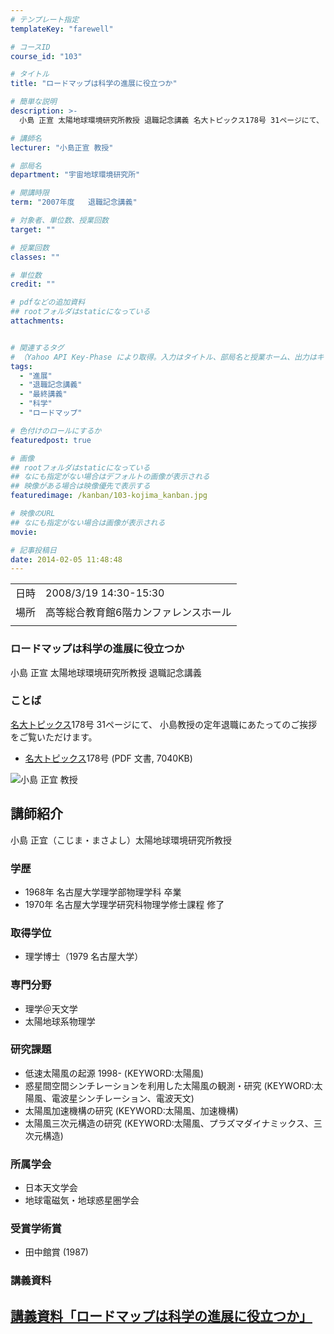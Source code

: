 ```yaml
---
# テンプレート指定
templateKey: "farewell"

# コースID
course_id: "103"

# タイトル
title: "ロードマップは科学の進展に役立つか"

# 簡単な説明
description: >-
  小島 正宣 太陽地球環境研究所教授 退職記念講義 名大トピックス178号 31ページにて、 小島教授の定年退職にあたってのご挨拶をご覧いただけます。   * ....

# 講師名
lecturer: "小島正宣 教授"

# 部局名
department: "宇宙地球環境研究所"

# 開講時限
term: "2007年度	退職記念講義"

# 対象者、単位数、授業回数
target: ""

# 授業回数
classes: ""

# 単位数
credit: ""

# pdfなどの追加資料
## rootフォルダはstaticになっている
attachments:


# 関連するタグ
# （Yahoo API Key-Phase により取得。入力はタイトル、部局名と授業ホーム、出力はキーフレーズ（tags））
tags:
  - "進展"
  - "退職記念講義"
  - "最終講義"
  - "科学"
  - "ロードマップ"

# 色付けのロールにするか
featuredpost: true

# 画像
## rootフォルダはstaticになっている
## なにも指定がない場合はデフォルトの画像が表示される
## 映像がある場合は映像優先で表示する
featuredimage: /kanban/103-kojima_kanban.jpg

# 映像のURL
## なにも指定がない場合は画像が表示される
movie: 

# 記事投稿日
date: 2014-02-05 11:48:48
---
```


|   |   |
|---|---|
| 日時 | 2008/3/19  14:30-15:30 |
| 場所 | 高等総合教育館6階カンファレンスホール |
|   |   |


### ロードマップは科学の進展に役立つか

小島 正宣 太陽地球環境研究所教授 退職記念講義

### ことば

[名大トピックス](http://www.nagoya-u.ac.jp/about-nu/public-relations/publication/topics-archive.html)178号 31ページにて、 小島教授の定年退職にあたってのご挨拶をご覧いただけます。

* <a href="http://www.nagoya-u.ac.jp/about-nu/public-relations/publication/upload_images/no178.pdf#retirement" target="_blank">[名大トピックス](http://www.nagoya-u.ac.jp/about-nu/public-relations/publication/topics-archive.html)178号</a> (PDF 文書, 7040KB)


![小島 正宜 教授](https://ocw.nagoya-u.jp/files/103/kojima.jpg) 

## 講師紹介

小島 正宜（こじま・まさよし）太陽地球環境研究所教授

### 学歴

* 1968年 名古屋大学理学部物理学科 卒業
* 1970年 名古屋大学理学研究科物理学修士課程 修了

### 取得学位

* 理学博士（1979 名古屋大学）

### 専門分野

* 理学＠天文学
* 太陽地球系物理学

### 研究課題

* 低速太陽風の起源 1998- (KEYWORD:太陽風)
* 惑星間空間シンチレーションを利用した太陽風の観測・研究 (KEYWORD:太陽風、電波星シンチレーション、電波天文)
* 太陽風加速機構の研究 (KEYWORD:太陽風、加速機構)
* 太陽風三次元構造の研究 (KEYWORD:太陽風、プラズマダイナミックス、三次元構造)

### 所属学会

* 日本天文学会
* 地球電磁気・地球惑星圏学会

### 受賞学術賞

* 田中館賞 (1987)


### 講義資料

[講義資料「ロードマップは科学の進展に役立つか」](https://ocw.nagoya-u.jp/files/103/kojima_lect.pdf) 
-----